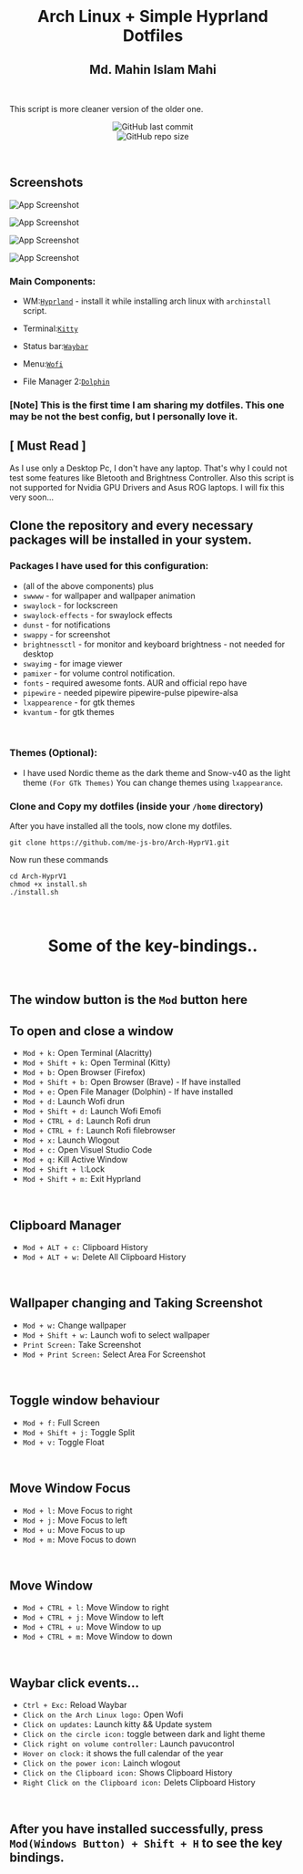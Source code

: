 <br>
<h1 align = "center"> Arch Linux + Simple Hyprland Dotfiles</h1>
<h2 align="center">Md. Mahin Islam Mahi</h2>
</br>

<p>This script is more cleaner version of the older one.</p>

<div align="center">

![GitHub last commit](https://img.shields.io/github/last-commit/me-js-bro/Arch-HyprV1?style=for-the-badge&color=b4befe) </br>
![GitHub repo size](https://img.shields.io/github/repo-size/me-js-bro/Arch-HyprV1?style=for-the-badge&color=aba6f7)

</br>
</div>



## Screenshots

![App Screenshot](Screenshots/1.png)

![App Screenshot](Screenshots/2.png)

![App Screenshot](Screenshots/3.png)

![App Screenshot](Screenshots/4.png)

### Main Components:

- WM:[`Hyprland`](https://github.com/hyprwm/Hyprland) - install it while installing arch linux with `archinstall` script.
 
- Terminal:[`Kitty`](https://github.com/kovidgoyal/kitty)
 
- Status bar:[`Waybar`](https://github.com/Alexays/Waybar)
 
- Menu:[`Wofi`](https://hg.sr.ht/~scoopta/wofi)

- File Manager 2:[`Dolphin`](https://github.com/KDE/dolphin)

### [Note] This is the first time I am sharing my dotfiles. This one may be not the best config, but I personally love it.</br>

## [ Must Read ]
As I use only a Desktop Pc, I don't have any laptop. That's why I could not test some features like Bletooth and Brightness Controller. Also this script is not supported for Nvidia GPU Drivers and Asus ROG laptops. I will fix this very soon...

## Clone the repository and every necessary packages will be installed in your system.

### Packages I have used for this configuration:
- (all of the above components) plus
- `swwww` - for wallpaper and wallpaper animation
- `swaylock` - for lockscreen
- `swaylock-effects` - for swaylock effects
- `dunst` - for notifications
- `swappy` - for screenshot
- `brightnessctl`  - for monitor and keyboard brightness - not needed for desktop
- `swayimg` - for image viewer 
- `pamixer` - for volume control notification.
- `fonts` - required awesome fonts. AUR and official repo have
- `pipewire` - needed pipewire pipewire-pulse pipewire-alsa
- `lxappearence` - for gtk themes
- `kvantum` - for gtk themes
 </br>

### Themes (Optional):
- I have used Nordic theme as the dark theme and Snow-v40 as the light theme `(For GTk Themes)` You can change themes using `lxappearance`.

### Clone and Copy my dotfiles (inside your `/home` directory)
After you have installed all the tools, now clone my dotfiles.

```
git clone https://github.com/me-js-bro/Arch-HyprV1.git
```
Now run these commands

```
cd Arch-HyprV1
chmod +x install.sh
./install.sh
```

</br>
<h1 align="center">Some of the key-bindings..</h1>
</br>

## The window button is the `Mod` button here
## To open and close a window
- `Mod + k:` Open Terminal (Alacritty)
- `Mod + Shift + k:` Open Terminal (Kitty)
- `Mod + b:` Open Browser (Firefox)
- `Mod + Shift + b:` Open Browser (Brave) - If have installed
- `Mod + e:` Open File Manager (Dolphin) - If have installed
- `Mod + d:` Launch Wofi drun
- `Mod + Shift + d:` Launch Wofi Emofi
- `Mod + CTRL + d:` Launch Rofi drun
- `Mod + CTRL + f:` Launch Rofi filebrowser
- `Mod + x:` Launch Wlogout
- `Mod + c:` Open Visuel Studio Code
- `Mod + q:` Kill Active Window
- `Mod + Shift + l`:Lock
- `Mod + Shift + m:` Exit Hyprland
</br>

## Clipboard Manager
- `Mod + ALT + c:` Clipboard History
- `Mod + ALT + w:` Delete All Clipboard History
</br>

## Wallpaper changing and Taking Screenshot
- `Mod + w:` Change wallpaper
- `Mod + Shift + w:` Launch wofi to select wallpaper
- `Print Screen:` Take Screenshot
- `Mod + Print Screen:` Select Area For Screenshot
</br>

## Toggle window behaviour
- `Mod + f:` Full Screen
- `Mod + Shift + j:` Toggle Split
- `Mod + v:` Toggle Float
</br>

## Move Window Focus
- `Mod + l:` Move Focus to right
- `Mod + j:` Move Focus to left
- `Mod + u:` Move Focus to up
- `Mod + m:` Move Focus to down
</br>

## Move Window
- `Mod + CTRL + l:` Move Window to right
- `Mod + CTRL + j:` Move Window to left
- `Mod + CTRL + u:` Move Window to up
- `Mod + CTRL + m:` Move Window to down
</br>

## Waybar click events...
- `Ctrl + Exc:` Reload Waybar
- `Click on the Arch Linux logo:` Open Wofi
- `Click on updates:` Launch kitty && Update system
- `Click on the circle icon:` toggle between dark and light theme
- `Click right on volume controller:` Launch pavucontrol
- `Hover on clock:` it shows the full calendar of the year
- `Click on the power icon:` Lainch wlogout
- `Click on the Clipboard icon:` Shows Clipboard History
- `Right Click on the Clipboard icon:` Delets Clipboard History
</br>

## After you have installed successfully, press ` Mod(Windows Button) + Shift + H ` to see the key bindings.

<br>
 
